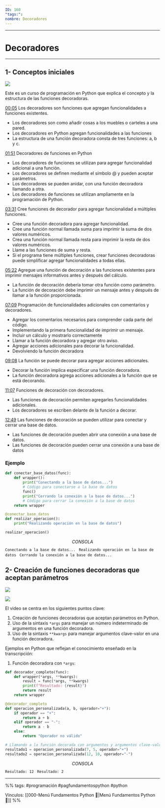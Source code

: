```yaml
---
ID: 160
"tags:": 
nombre: Decoradores
---
```

___
# Decoradores
___
## 1- Conceptos iniciales

![](https://www.youtube.com/watch?v=DQXm6bIZgvk&list=PLU8oAlHdN5BlvPxziopYZRd55pdqFwkeS&index=74&ab_channel=pildorasinformaticas)

Este es un curso de programación en Python que explica el concepto y la estructura de las funciones decoradoras.

[00:05](https://www.youtube.com/watch?v=DQXm6bIZgvk&t=5) Los decoradores son funciones que agregan funcionalidades a funciones existentes.
- Los decoradores son como añadir cosas a los muebles o carteles a una pared.
- Los decoradores en Python agregan funcionalidades a las funciones
- La estructura de una función decoradora consta de tres funciones: a, b y c.

[01:51](https://www.youtube.com/watch?v=DQXm6bIZgvk&t=111) Decoradores de funciones en Python
- Los decoradores de funciones se utilizan para agregar funcionalidad adicional a una función.
- Los decoradores se definen mediante el símbolo @ y pueden aceptar parámetros.
- Los decoradores se pueden anidar, con una función decoradora llamando a otra.
- Los decoradores de funciones se utilizan ampliamente en la programación de Python.

[03:31](https://www.youtube.com/watch?v=DQXm6bIZgvk&t=211) Cree funciones de decorador para agregar funcionalidad a múltiples funciones.
- Cree una función decoradora para agregar funcionalidad.
- Cree una función normal llamada suma para imprimir la suma de dos valores numéricos.
- Crea una función normal llamada resta para imprimir la resta de dos valores numéricos.
- Llame a las funciones de suma y resta.
- Si el programa tiene múltiples funciones, crear funciones decoradoras puede simplificar agregar funcionalidades a todas ellas.

[05:22](https://www.youtube.com/watch?v=DQXm6bIZgvk&t=322) Agregue una función de decoración a las funciones existentes para imprimir mensajes informativos antes y después del cálculo.
- La función de decoración debería tomar otra función como parámetro.
- La función de decoración debe imprimir un mensaje antes y después de llamar a la función proporcionada.

[07:09](https://www.youtube.com/watch?v=DQXm6bIZgvk&t=429) Programación de funcionalidades adicionales con comentarios y decoradores.
- Agregar los comentarios necesarios para comprender cada parte del código.
- Implementando la primera funcionalidad de imprimir un mensaje.
- Incluir un cálculo y mostrarlo correctamente
- Llamar a la función decoradora y agregar otro aviso.
- Agregar acciones adicionales para decorar la funcionalidad.
- Devolviendo la función decoradora

[09:08](https://www.youtube.com/watch?v=DQXm6bIZgvk&t=548) La función se puede decorar para agregar acciones adicionales.
- Decorar la función implica especificar una función decoradora.
- La función decoradora agrega acciones adicionales a la función que se está decorando.

[11:07](https://www.youtube.com/watch?v=DQXm6bIZgvk&t=667) Funciones de decoración con decoradores.
- Las funciones de decoración permiten agregarles funcionalidades adicionales.
- Los decoradores se escriben delante de la función a decorar.

[12:49](https://www.youtube.com/watch?v=DQXm6bIZgvk&t=769) Las funciones de decoración se pueden utilizar para conectar y cerrar una base de datos.
- Las funciones de decoración pueden abrir una conexión a una base de datos.
- Las funciones de decoración pueden cerrar una conexión a una base de datos

### Ejemplo

```python
def conectar_base_datos(func):
    def wrapper():
        print("Conectando a la base de datos...")
        # Código para conectarse a la base de datos
        func()
        print("Cerrando la conexión a la base de datos...")
        # Código para cerrar la conexión a la base de datos
    return wrapper

@conectar_base_datos
def realizar_operacion():
    print("Realizando operación en la base de datos")

realizar_operacion()
```
$$CONSOLA$$
``Conectando a la base de datos... ``
``Realizando operación en la base de datos ``
``Cerrando la conexión a la base de datos...``

## 2- Creación de funciones decoradoras que aceptan parámetros
![](https://www.youtube.com/watch?v=_IwlE3Z7U04&list=PLU8oAlHdN5BlvPxziopYZRd55pdqFwkeS&index=74&ab_channel=pildorasinformaticas)

![](https://www.youtube.com/watch?v=KOw0tpcspH4&list=PLU8oAlHdN5BlvPxziopYZRd55pdqFwkeS&index=75&ab_channel=pildorasinformaticas)

El video se centra en los siguientes puntos clave:

1. Creación de funciones decoradoras que aceptan parámetros en Python.
2. Uso de la sintaxis `*args` para manejar un número indeterminado de argumentos en una función decoradora.
3. Uso de la sintaxis `**kwargs` para manejar argumentos clave-valor en una función decoradora.

Ejemplos en Python que reflejan el conocimiento enseñado en la transcripción:

1. Función decoradora con `*args`:

```python
def decorador_completo(func):
    def wrapper(*args, **kwargs):
        result = func(*args, **kwargs)
        print(f"Resultado: {result}")
        return result
    return wrapper

@decorador_completo
def operacion_personalizada(a, b, operador="+"):
    if operador == "+":
        return a + b
    elif operador == "-":
        return a - b
    else:
        return "Operador no válido"

# Llamando a la función decorada con argumentos y argumentos clave-valor
resultado1 = operacion_personalizada(7, 5, operador="+")
resultado2 = operacion_personalizada(12, 10, operador="-")

```
$$CONSOLA$$
``Resultado: 12 ``
``Resultado: 2``

___

%%
tags:  #programación #pagfundamentospython #python  

Vínculos:   [[000-Menú Fundamentos Python 📃|Menú Fundamentos Python 📃]]
%%